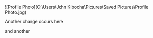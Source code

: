 ![Profile Photo](C:\Users\John Kibocha\Pictures\Saved Pictures\Profile Photo.jpg)



Another change occurs here

and another